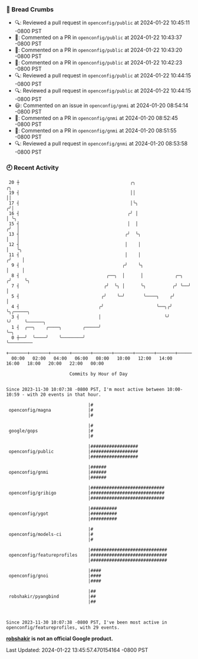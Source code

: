 ### 🍞 Bread Crumbs

 * 🔍: Reviewed a pull request in  `openconfig/public` at 2024-01-22 10:45:11 -0800 PST
 * 💬: Commented on a PR in  `openconfig/public` at 2024-01-22 10:43:37 -0800 PST
 * 💬: Commented on a PR in  `openconfig/public` at 2024-01-22 10:43:20 -0800 PST
 * 💬: Commented on a PR in  `openconfig/public` at 2024-01-22 10:42:23 -0800 PST
 * 🔍: Reviewed a pull request in  `openconfig/public` at 2024-01-22 10:44:15 -0800 PST
 * 🔍: Reviewed a pull request in  `openconfig/public` at 2024-01-22 10:44:15 -0800 PST
 * 😃: Commented on an issue in `openconfig/gnmi` at 2024-01-20 08:54:14 -0800 PST
 * 💬: Commented on a PR in  `openconfig/gnmi` at 2024-01-20 08:52:45 -0800 PST
 * 💬: Commented on a PR in  `openconfig/gnmi` at 2024-01-20 08:51:55 -0800 PST
 * 🔍: Reviewed a pull request in  `openconfig/gnmi` at 2024-01-20 08:53:58 -0800 PST

### 🕘 Recent Activity
```
 20 ┼                                          ╭╮                        ╭╮
 19 ┤                                          ││                        ││
 17 ┤                                          │╰╮                      ╭╯│
 16 ┤                                         ╭╯ │                      │ ╰╮
 15 ┤                                         │  │                     ╭╯  │
 13 ┤                                        ╭╯  ╰╮                    │   │
 12 ┤                                        │    │                    │   ╰╮
 11 ┤                                        │    │                   ╭╯    │
  9 ┤                                       ╭╯    ╰╮                  │     │
  8 ┤                                 ╭──╮  │      │            ╭─╮  ╭╯     ╰╮
  7 ┤                                ╭╯  ╰╮ │      ╰╮          ╭╯ ╰──╯       │
  5 ┤                               ╭╯    ╰─╯       ╰────╮    ╭╯             │
  4 ┤                              ╭╯                    ╰──╮╭╯              ╰╮╭─────╮
  3 ┤                              │                        ╰╯                ╰╯     ╰──────╮
  1 ┤  ╭──╮    ╭────╮        ╭─────╯                                                        ╰─╮
  0 ┼──╯  ╰────╯    ╰────────╯                                                                ╰─────────
    +───────+───────+───────+───────+───────+───────+───────+───────+───────+───────+───────+───────+────
  00:00   02:00   04:00   06:00   08:00   10:00   12:00   14:00   16:00   18:00   20:00   22:00   00:00   

						Commits by Hour of Day


Since 2023-11-30 10:07:38 -0800 PST, I'm most active between 10:00-10:59 - with 20 events in that hour.

```



```
                               |#
 openconfig/magna              |#
                               |#

                               |#
 google/gops                   |#
                               |#

                               |##################
 openconfig/public             |##################
                               |##################

                               |######
 openconfig/gnmi               |######
                               |######

                               |############################
 openconfig/gribigo            |############################
                               |############################

                               |##########
 openconfig/ygot               |##########
                               |##########

                               |#
 openconfig/models-ci          |#
                               |#

                               |#############################
 openconfig/featureprofiles    |#############################
                               |#############################

                               |####
 openconfig/gnoi               |####
                               |####

                               |##
 robshakir/pyangbind           |##
                               |##



Since 2023-11-30 10:07:38 -0800 PST, I've been most active in openconfig/featureprofiles, with 29 events.

```
**[robshakir](mailto:robjs@google.com) is not an official Google product.**  


Last Updated: 2024-01-22 13:45:57.470154164 -0800 PST
